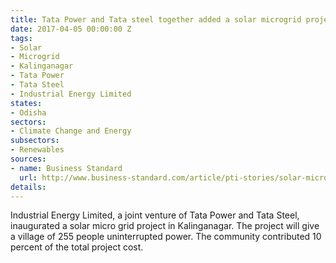 ```yaml
---
title: Tata Power and Tata steel together added a solar microgrid project in Odisha
date: 2017-04-05 00:00:00 Z
tags:
- Solar
- Microgrid
- Kalinganagar
- Tata Power
- Tata Steel
- Industrial Energy Limited
states:
- Odisha
sectors:
- Climate Change and Energy
subsectors:
- Renewables
sources:
- name: Business Standard
  url: http://www.business-standard.com/article/pti-stories/solar-micro-grid-project-launched-in-odisha-117040301048_1.html
details: 
---
```


Industrial Energy Limited, a joint venture of Tata Power and Tata Steel, inaugurated a solar micro grid project in Kalinganagar. The project will give a village of 255 people uninterrupted power. The community contributed 10 percent of the total project cost.
